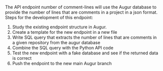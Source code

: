 The API endpoint number of comment-lines will use the Augur database to provide the number of lines that are comments in a project in a json format.
Steps for the development of this endpoint:
1. Study the existing endpoint structure in Augur.
2. Create a template for the new endpoint in a new file
3. Write SQL query that extracts the number of lines that are comments in a given repository from the augur database
4. Combine the SQL query with the Python API code
5. Test the new endpoint with a fake database and see if the returned data is correct
6. Push the endpoint to the new main Augur branch
